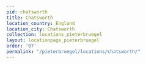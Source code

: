 ```yaml
---
pid: chatsworth
title: Chatsworth
location_country: England
location_city: Chatsworth
collection: locations_pieterbruegel
layout: locationpage_pieterbruegel
order: '07'
permalink: "/pieterbruegel/locations/chatsworth/"
---
```

